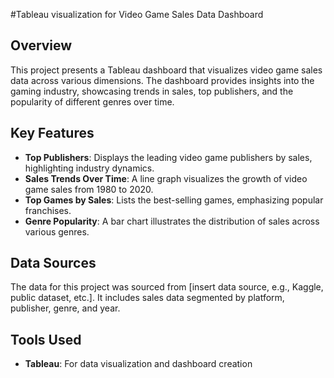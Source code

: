 #Tableau visualization for Video Game Sales Data Dashboard

## Overview
This project presents a Tableau dashboard that visualizes video game sales data across various dimensions. The dashboard provides insights into the gaming industry, showcasing trends in sales, top publishers, and the popularity of different genres over time.

## Key Features
- **Top Publishers**: Displays the leading video game publishers by sales, highlighting industry dynamics.
- **Sales Trends Over Time**: A line graph visualizes the growth of video game sales from 1980 to 2020.
- **Top Games by Sales**: Lists the best-selling games, emphasizing popular franchises.
- **Genre Popularity**: A bar chart illustrates the distribution of sales across various genres.

## Data Sources
The data for this project was sourced from [insert data source, e.g., Kaggle, public dataset, etc.]. It includes sales data segmented by platform, publisher, genre, and year.

## Tools Used
- **Tableau**: For data visualization and dashboard creation
